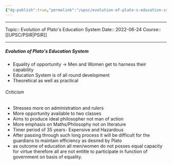 ```yaml
---
{"dg-publish":true,"permalink":"/upsc/evolution-of-plato-s-education-system/","dgHomeLink":true,"dgPassFrontmatter":false}
---
```


----
Topic:: Evolution of Plato's Education System
Date:: 2022-06-24
Course:: [[UPSC/PSIR|PSIR]] 

----
##### Evolution of Plato's Education System
- Equality of opportunity -> Men and Women get to harness their capability 
- Education System is of all round development 
- Theoretical as well as practical 

###### Criticism 
- Stresses more on administration and rulers
- More opportunity available to two classes
- Aims to produce ideal philosopher not man of action 
- More emphasis on Maths/Philosophy not on literature 
- Timer period of 35 years- Expensive and Hazardous
- After passing through such long process it will be difficult for the guardians to maintain efficiency as desired by Plato 
- as outcome of education all men/women do not posses equal  capacity for virtue therefore all are not entitle to participate in function of government on  basis of equality.


